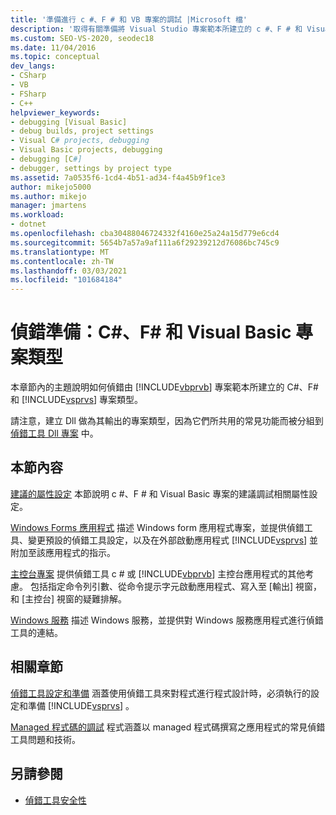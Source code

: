 ```yaml
---
title: '準備進行 c #、F # 和 VB 專案的調試 |Microsoft 檔'
description: '取得有關準備將 Visual Studio 專案範本所建立的 c #、F # 和 Visual Basic 專案類型進行偵測的資訊。'
ms.custom: SEO-VS-2020, seodec18
ms.date: 11/04/2016
ms.topic: conceptual
dev_langs:
- CSharp
- VB
- FSharp
- C++
helpviewer_keywords:
- debugging [Visual Basic]
- debug builds, project settings
- Visual C# projects, debugging
- Visual Basic projects, debugging
- debugging [C#]
- debugger, settings by project type
ms.assetid: 7a0535f6-1cd4-4b51-ad34-f4a45b9f1ce3
author: mikejo5000
ms.author: mikejo
manager: jmartens
ms.workload:
- dotnet
ms.openlocfilehash: cba30488046724332f4160e25a24a15d779e6cd4
ms.sourcegitcommit: 5654b7a57a9af111a6f29239212d76086bc745c9
ms.translationtype: MT
ms.contentlocale: zh-TW
ms.lasthandoff: 03/03/2021
ms.locfileid: "101684184"
---
```

# <a name="debugging-preparation-c-f-and-visual-basic-project-types"></a>偵錯準備：C#、F# 和 Visual Basic 專案類型

本章節內的主題說明如何偵錯由 [!INCLUDE[vbprvb](../code-quality/includes/vbprvb_md.md)] 專案範本所建立的 C#、F# 和 [!INCLUDE[vsprvs](../code-quality/includes/vsprvs_md.md)] 專案類型。

 請注意，建立 Dll 做為其輸出的專案類型，因為它們所共用的常見功能而被分組到 [偵錯工具 Dll 專案](../debugger/debugging-dll-projects.md) 中。

## <a name="in-this-section"></a>本節內容

 [建議的屬性設定](../debugger/managed-debugging-recommended-property-settings.md) 本節說明 c #、F # 和 Visual Basic 專案的建議調試相關屬性設定。

 [Windows Forms 應用程式](../debugger/debugging-preparation-windows-forms-applications.md) 描述 Windows form 應用程式專案，並提供偵錯工具、變更預設的偵錯工具設定，以及在外部啟動應用程式 [!INCLUDE[vsprvs](../code-quality/includes/vsprvs_md.md)] 並附加至該應用程式的指示。

 [主控台專案](../debugger/debugging-preparation-console-projects.md) 提供偵錯工具 c # 或 [!INCLUDE[vbprvb](../code-quality/includes/vbprvb_md.md)] 主控台應用程式的其他考慮。 包括指定命令列引數、從命令提示字元啟動應用程式、寫入至 [輸出] 視窗，和 [主控台] 視窗的疑難排解。

 [Windows 服務](../debugger/debugging-preparation-windows-services.md) 描述 Windows 服務，並提供對 Windows 服務應用程式進行偵錯工具的連結。

## <a name="related-sections"></a>相關章節

 [偵錯工具設定和準備](../debugger/debugger-settings-and-preparation.md) 涵蓋使用偵錯工具來對程式進行程式設計時，必須執行的設定和準備 [!INCLUDE[vsprvs](../code-quality/includes/vsprvs_md.md)] 。

 [Managed 程式碼的調試](../debugger/debugging-managed-code.md) 程式涵蓋以 managed 程式碼撰寫之應用程式的常見偵錯工具問題和技術。

## <a name="see-also"></a>另請參閱

- [偵錯工具安全性](../debugger/debugger-security.md)